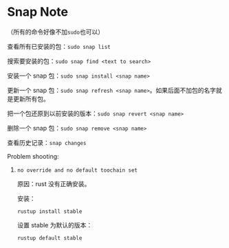 # Snap Note

（所有的命令好像不加`sudo`也可以）

查看所有已安装的包：`sudo snap list`

搜索要安装的包：`sudo snap find <text to search>`

安装一个 snap 包：`sudo snap install <snap name>`

更新一个 snap 包：`sudo snap refresh <snap name>`。如果后面不加包的名字就是更新所有包。

把一个包还原到以前安装的版本：`sudo snap revert <snap name>`

删除一个 snap 包：`sudo snap remove <snap name>`

查看历史记录：`snap changes`

Problem shooting:

1. `no override and no default toochain set`

    原因：rust 没有正确安装。

    安装：

    `rustup install stable`

    设置 stable 为默认的版本：

    `rustup default stable`